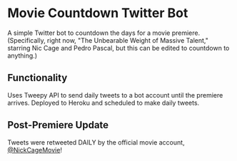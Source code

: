 # Movie Countdown Twitter Bot
A simple Twitter bot to countdown the days for a movie premiere. 
(Specifically, right now, "The Unbearable Weight of Massive Talent," starring Nic Cage and Pedro Pascal, but this can be edited to countdown to anything.)

## Functionality
Uses Tweepy API to send daily tweets to a bot account until the premiere arrives.
Deployed to Heroku and scheduled to make daily tweets.

## Post-Premiere Update
Tweets were retweeted DAILY by the official movie account, [@NickCageMovie](https://twitter.com/NickCageMovie)!
